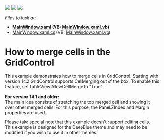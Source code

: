 <!-- default badges list -->
![](https://img.shields.io/endpoint?url=https://codecentral.devexpress.com/api/v1/VersionRange/128651967/21.1.5%2B)
[![](https://img.shields.io/badge/Open_in_DevExpress_Support_Center-FF7200?style=flat-square&logo=DevExpress&logoColor=white)](https://supportcenter.devexpress.com/ticket/details/E4614)
[![](https://img.shields.io/badge/📖_How_to_use_DevExpress_Examples-e9f6fc?style=flat-square)](https://docs.devexpress.com/GeneralInformation/403183)
<!-- default badges end -->
<!-- default file list -->
*Files to look at*:

* **[MainWindow.xaml](./CS/WpfApplication88/MainWindow.xaml) (VB: [MainWindow.xaml.vb](./VB/WpfApplication88/MainWindow.xaml.vb))**
* [MainWindow.xaml.cs](./CS/WpfApplication88/MainWindow.xaml.cs) (VB: [MainWindow.xaml.vb](./VB/WpfApplication88/MainWindow.xaml.vb))
<!-- default file list end -->
# How to merge cells in the GridControl


<p>This example demonstrates how to merge cells in GridControl. Starting with version 14.2 GridControl supports CellMerging out of the box. To enable this feature, set TableView.AllowCellMerge to "True".<br /><br /><strong>For version 14.1 and older:</strong><br />The main idea consists of stretching the top merged cell and showing it over other merged cells. For this purpose, the Panel.ZIndex and Margin properties are used.</p>
<p>Please take special note that this example doesn't support editing cells. This example is designed for the DeepBlue theme and may need to be modified if you wish to use it in other themes.</p>

<br/>


